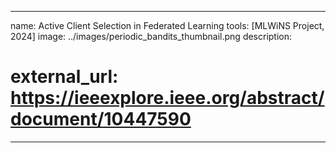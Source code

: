 
---
name: Active Client Selection in Federated Learning
tools: [MLWiNS Project, 2024]
image: ../images/periodic_bandits_thumbnail.png
description: 
# external_url: https://ieeexplore.ieee.org/abstract/document/10447590
---
